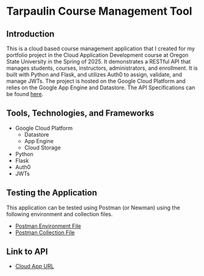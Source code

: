 # Tarpaulin Course Management Tool

<b><h2>Introduction</h2></b>
This is a cloud based course management application that I created for my portfolio project in the Cloud Application Development course at Oregon State University in the Spring of 2025. It demonstrates a RESTful API that manages students, courses, instructors, administrators, and enrollment. It is built with Python and Flask, and utilizes Auth0 to assign, validate, and manage JWTs. The project is hosted on the Google Cloud Platform and relies on the Google App Engine and Datastore.
The API Specifications can be found [here](https://github.com/macparadeis/cloud/blob/main/API%20Spec.pdf).

<b><h2>Tools, Technologies, and Frameworks </h2></b>
  - Google Cloud Platform
    - Datastore
    - App Engine
    - Cloud Storage
  - Python
  - Flask
  - Auth0
  - JWTs


<b><h2>Testing the Application</h2></b>
This application can be tested using Postman (or Newman) using the following environment and collection files.
  - [Postman Environment File](https://github.com/macparadeis/cloud/blob/main/postman_environment.json)
  - [Postman Collection File](https://github.com/macparadeis/cloud/blob/main/postman_collection.json)

<b><h2>Link to API</h2></b>
  - [Cloud App URL](https://paradeim6.uc.r.appspot.com/)
  

